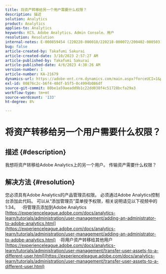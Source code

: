 ```yaml
---
title: 将资产转移给另一个用户需要什么权限？
description: 描述
solution: Analytics
product: Analytics
applies-to: Analytics
keywords: KCS、Adobe Analytics、Admin Console、用户
resolution: Resolution
internal-notes: E-000859454 (220228-000018/220218-000072/200402-000503)
bug: false
article-created-by: Takafumi Sakurai
article-created-date: 3/10/2023 2:57:27 AM
article-published-by: Takafumi Sakurai
article-published-date: 4/6/2023 4:38:26 AM
version-number: 1
article-number: KA-21679
dynamics-url: https://adobe-ent.crm.dynamics.com/main.aspx?forceUCI=1&pagetype=entityrecord&etn=knowledgearticle&id=ea673245-efbe-ed11-83ff-6045bd006b3d
exl-id: 00876c2c-b6f4-40df-b5f5-0c4994b086df
source-git-commit: 80be1a59aeadd9b1c22dd038f4c51728bcfa29a3
workflow-type: tm+mt
source-wordcount: '133'
ht-degree: 8%

---
```


# 将资产转移给另一个用户需要什么权限？

## 描述 {#description}

我想将资产转移给Adobe Analytics上的另一个用户。 传输资产需要什么权限？

## 解决方法 {#resolution}


您必须具有Adobe Analytics的产品管理员权限。 必须通过Adobe Analytics控制台添加此代码。 可以从“添加管理员”菜单授予权限，相关说明请见以下视频中的1:34。
 
·将管理员添加到Adobe Analytics
[https://experienceleague.adobe.com/docs/analytics-learn/tutorials/administration/user-management/adding-an-administrator-to-adobe-analytics.html](https://experienceleague.adobe.com/docs/analytics-learn/tutorials/administration/user-management/adding-an-administrator-to-adobe-analytics.html)
 
·将用户资产转移给其他用户
[https://experienceleague.adobe.com/docs/analytics-learn/tutorials/administration/user-management/transfer-user-assets-to-a-different-user.html](https://experienceleague.adobe.com/docs/analytics-learn/tutorials/administration/user-management/transfer-user-assets-to-a-different-user.html)
